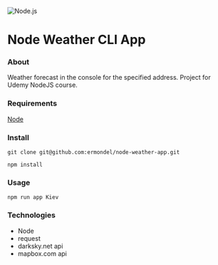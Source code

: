![Node.js ](https://github.com/ermondel/wiki/blob/master/files/icons48b/Nodejs48v2.png)

# Node Weather CLI App

### About

Weather forecast in the console for the specified address. Project for Udemy NodeJS course.

### Requirements

[Node](https://nodejs.org/)

### Install

```
git clone git@github.com:ermondel/node-weather-app.git
```

```
npm install
```

### Usage

```
npm run app Kiev
```

### Technologies

- Node
- request
- darksky.net api
- mapbox.com api
